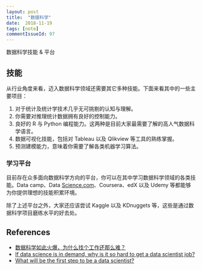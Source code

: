```yaml
---
layout: post
title:  "数据科学"
date:  2018-11-19
tags: [note]
commentIssueId: 97
---
```




数据科学技能 & 平台




## 技能

从行业角度来看，迈入数据科学领域还需要其它多种技能。下面来看其中的一些主要项目：

1. 对于统计及统计学技术几乎无可挑剔的认知与理解。
2. 你需要对推理统计数据拥有良好的控制能力。
3. 良好的 R 与 Python 编程能力。这两种是目前大家最需要了解的高人气数据科学语言。
4. 数据可视化技能，包括对 Tableau 以及 Qlikview 等工具的熟练掌握。
5. 预测建模能力，意味着你需要了解各类机器学习算法。






### 学习平台

目前存在众多面向数据科学方向的平台，你可以在其中学习数据科学领域的各类技能。Data camp、Data [Science.com](http://science.com/)、Coursera、edX 以及 Udemy 等都能够为你提供理想的技能积累环境。

除了上述平台之外，大家还应该尝试 Kaggle 以及 KDnuggets 等，这些是通过数据科学项目磨练水平的好去处。



## References

* [数据科学如此火爆，为什么找个工作还那么难？](https://www.infoq.cn/article/10M75xAv4K_XWm25SRyp)
* [If data science is in demand, why is it so hard to get a data scientist job?](https://www.quora.com/If-data-science-is-in-demand-why-is-it-so-hard-to-get-a-data-scientist-job)
* [What will be the first step to be a data scientist?](https://www.quora.com/What-will-be-the-first-step-to-be-a-data-scientist)